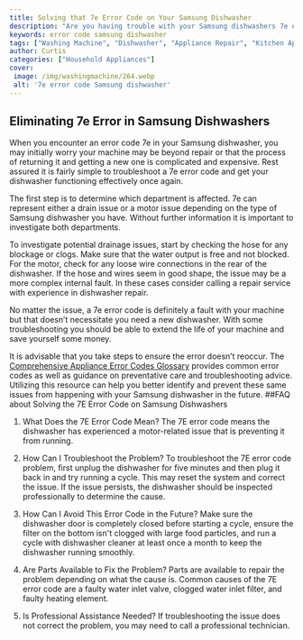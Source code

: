 ```yaml
---
title: Solving that 7e Error Code on Your Samsung Dishwasher
description: "Are you having trouble with your Samsung dishwashers 7e error code This post offers step-by-step instructions on how to diagnose and fix the problem Learn all about troubleshooting the 7e error code and get your dishwasher back up and running in no time"
keywords: error code samsung dishwasher
tags: ["Washing Machine", "Dishwasher", "Appliance Repair", "Kitchen Appliances", "Clean Appliance", "Appliance Brand"]
author: Curtis
categories: ["Household Appliances"]
cover: 
 image: /img/washingmachine/264.webp
 alt: '7e error code Samsung dishwasher'
---
```

## Eliminating 7e Error in Samsung Dishwashers

When you encounter an error code 7e in your Samsung dishwasher, you may initially worry your machine may be beyond repair or that the process of returning it and getting a new one is complicated and expensive. Rest assured it is fairly simple to troubleshoot a 7e error code and get your dishwasher functioning effectively once again. 

The first step is to determine which department is affected. 7e can represent either a drain issue or a motor issue depending on the type of Samsung dishwasher you have. Without further information it is important to investigate both departments. 

To investigate potential drainage issues, start by checking the hose for any blockage or clogs. Make sure that the water output is free and not blocked. For the motor, check for any loose wire connections in the rear of the dishwasher. If the hose and wires seem in good shape, the issue may be a more complex internal fault. In these cases consider calling a repair service with experience in dishwasher repair.

No matter the issue, a 7e error code is definitely a fault with your machine but that doesn’t necessitate you need a new dishwasher. With some troubleshooting you should be able to extend the life of your machine and save yourself some money.

It is advisable that you take steps to ensure the error doesn’t reoccur. The [Comprehensive Appliance Error Codes Glossary](./error-codes/) provides common error codes as well as guidance on preventative care and troubleshooting advice. Utilizing this resource can help you better identify and prevent these same issues from happening with your Samsung dishwasher in the future.
##FAQ about Solving the 7E Error Code on Samsung Dishwashers

1. What Does the 7E Error Code Mean? 
The 7E error code means the dishwasher has experienced a motor-related issue that is preventing it from running.

2. How Can I Troubleshoot the Problem? 
To troubleshoot the 7E error code problem, first unplug the dishwasher for five minutes and then plug it back in and try running a cycle. This may reset the system and correct the issue. If the issue persists, the dishwasher should be inspected professionally to determine the cause.

3. How Can I Avoid This Error Code in the Future?
Make sure the dishwasher door is completely closed before starting a cycle, ensure the filter on the bottom isn't clogged with large food particles, and run a cycle with dishwasher cleaner at least once a month to keep the dishwasher running smoothly.

4. Are Parts Available to Fix the Problem?
Parts are available to repair the problem depending on what the cause is. Common causes of the 7E error code are a faulty water inlet valve, clogged water inlet filter, and faulty heating element. 

5. Is Professional Assistance Needed?
If troubleshooting the issue does not correct the problem, you may need to call a professional technician.
